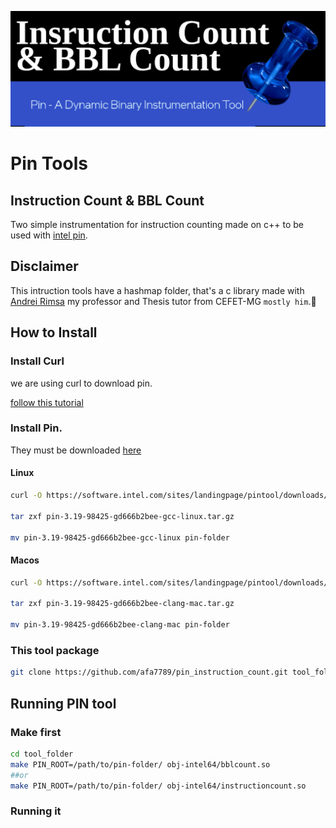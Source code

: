 ![!Theme Image](resources/pin_tool_header.png)
# Pin Tools
## Instruction Count & BBL Count
Two simple instrumentation for instruction counting made on c++ to be used with [intel pin](https://www.intel.com/content/www/us/en/developer/articles/tool/pin-a-dynamic-binary-instrumentation-tool.html).

## Disclaimer

This intruction tools have a hashmap folder, that's a c library made with [Andrei Rimsa](http://rimsa.com.br/page/) my professor and Thesis tutor from CEFET-MG `mostly him`.:rofl:

## How to Install

### Install Curl

we are using curl to download pin.

[follow this tutorial](https://help.ubidots.com/en/articles/2165289-learn-how-to-install-run-curl-on-windows-macosx-linux)

### Install Pin.

They must be downloaded [here](https://www.intel.com/content/www/us/en/developer/articles/tool/pin-a-binary-instrumentation-tool-downloads.html)

#### Linux

```bash
curl -O https://software.intel.com/sites/landingpage/pintool/downloads/pin-3.19-98425-gd666b2bee-gcc-linux.tar.gz

tar zxf pin-3.19-98425-gd666b2bee-gcc-linux.tar.gz

mv pin-3.19-98425-gd666b2bee-gcc-linux pin-folder
```

#### Macos

```bash
curl -O https://software.intel.com/sites/landingpage/pintool/downloads/pin-3.19-98425-gd666b2bee-clang-mac.tar.gz

tar zxf pin-3.19-98425-gd666b2bee-clang-mac.tar.gz

mv pin-3.19-98425-gd666b2bee-clang-mac pin-folder
```

### This tool package

```bash
git clone https://github.com/afa7789/pin_instruction_count.git tool_folder
```

## Running PIN tool

### Make first

```bash
cd tool_folder
make PIN_ROOT=/path/to/pin-folder/ obj-intel64/bblcount.so
##or
make PIN_ROOT=/path/to/pin-folder/ obj-intel64/instructioncount.so

```



### Running it

